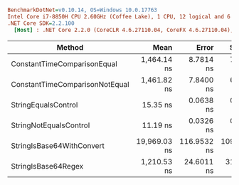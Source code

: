 ``` ini

BenchmarkDotNet=v0.10.14, OS=Windows 10.0.17763
Intel Core i7-8850H CPU 2.60GHz (Coffee Lake), 1 CPU, 12 logical and 6 physical cores
.NET Core SDK=2.2.100
  [Host] : .NET Core 2.2.0 (CoreCLR 4.6.27110.04, CoreFX 4.6.27110.04), 64bit RyuJIT


```
|                         Method |         Mean |       Error |      StdDev |
|------------------------------- |-------------:|------------:|------------:|
|    ConstantTimeComparisonEqual |  1,464.14 ns |   8.7814 ns |   7.7845 ns |
| ConstantTimeComparisonNotEqual |  1,461.82 ns |   7.8400 ns |   6.9500 ns |
|            StringEqualsControl |     15.35 ns |   0.0638 ns |   0.0597 ns |
|         StringNotEqualsControl |     11.19 ns |   0.0326 ns |   0.0272 ns |
|      StringIsBase64WithConvert | 19,969.03 ns | 116.9532 ns | 109.3981 ns |
|            StringIsBase64Regex |  1,210.53 ns |  24.6011 ns |  31.9883 ns |
